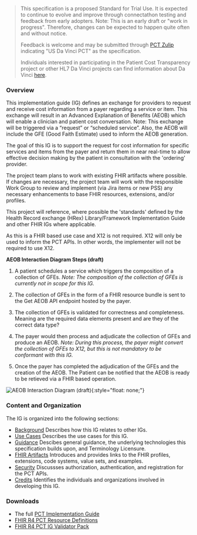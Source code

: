 <blockquote class="stu-note">
<p>
This specification is a proposed Standard for Trial Use. It is expected to continue to evolve and improve through connectathon testing and feedback from early adopters. 
Note: This is an early draft or "work in progress". Therefore, changes can be expected to happen quite often and without notice. 
</p>
<p>
Feedback is welcome and may be submitted through <a href="https://chat.fhir.org/#narrow/stream/301151-Da-Vinci.20PCT">PCT Zulip</a> indicating "US Da Vinci PCT" as the specification.
</p>
<p>
Individuals interested in participating in the Patient Cost Transparency project or other HL7 Da Vinci projects can find information about Da Vinci <a href="http://www.hl7.org/about/davinci">here</a>.
</p>
</blockquote>

### Overview
This implementation guide (IG) defines an exchange for providers to request and receive cost information from a payer regarding a service or item. This exchange will result in an Advanced Explanation of Benefits (AEOB) which will enable a clinician and patient cost conversation. Note: This exchange will be triggered via a “request” or “scheduled service”. Also, the AEOB will include the GFE (Good Faith Estimate) used to inform the AEOB generation.

The goal of this IG is to support the request for cost information for specific services and items from the payer and return them in near real-time to allow effective decision making by the patient in consultation with the 'ordering' provider.

The project team plans to work with existing FHIR artifacts where possible. If changes are necessary, the project team will work with the responsible Work Group to review and implement (via Jira items or new PSS) any necessary enhancements to base FHIR resources, extensions, and/or profiles.

This project will reference, where possible the 'standards' defined by the Health Record exchange (HRex) Library/Framework Implementation Guide and other FHIR IGs where applicable.

As this is a FHIR based use case and X12 is not required. X12 will only be used to inform the PCT APIs. In other words, the implementer will not be required to use X12.

**AEOB Interaction Diagram Steps (draft)**

1.	A patient schedules a service which triggers the composition of a collection of GFEs. <em>Note: The composition of the collection of GFEs is currently not in scope for this IG.</em>

2.	The collection of GFEs in the form of a FHIR resource bundle is sent to the Get AEOB API endpoint hosted by the payer.

3.	The collection of GFEs is validated for correctness and completeness. Meaning are the required data elements present and are they of the correct data type? 

4.	The payer would then process and adjudicate the collection of GFEs and produce an AEOB. <em>Note: During this process, the payer might convert the collection of GFEs to X12, but this is not mandatory to be conformant with this IG.</em>

5.	Once the payer has completed the adjudication of the GFEs and the creation of the AEOB. The Patient can be notified that the AEOB is ready to be retieved via a FHIR based operation. 

![AEOB Interaction Diagram (draft)](AEOB-interaction.png){:style="float: none;"}

### Content and Organization
The IG is organized into the following sections:
* [Background](background.html) Describes how this IG relates to other IGs.
* [Use Cases](use_case.html) Describes the use cases for this IG.
* [Guidance](general_guidance.html) Descibes general guidance, the underlying technologies this specification builds upon, and Terminology Licensure.  
* [FHIR Artifacts](artifacts.html) Introduces and provides links to the FHIR profiles, extensions, code systems, value sets, and examples. 
* [Security](authorization_authentication_and_registration.html) Discussses authorization, authentication, and registration for the PCT APIs. 
* [Credits](credits.html) Identifies the individuals and organizations involved in developing this IG.

### Downloads
* The full [PCT Implementation Guide](full-ig.zip)
* [FHIR R4 PCT Resource Definitions](definitions.json.zip)
* [FHIR R4 PCT IG Validator Pack](validator-davinci-pct.pack)
